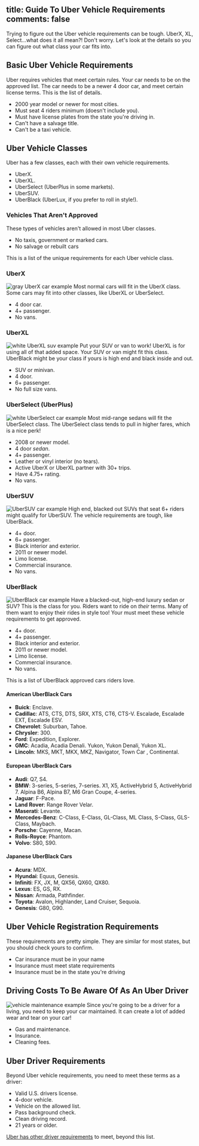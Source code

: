 title: Guide To Uber Vehicle Requirements
comments: false
---

Trying to figure out the Uber vehicle requirements can be tough. UberX, XL, Select...what does it all mean?! Don't worry. Let's look at the details so you can figure out what class your car fits into.

## Basic Uber Vehicle Requirements
Uber requires vehicles that meet certain rules. Your car needs to be on the approved list. The car needs to be a newer 4 door car, and meet certain license terms. This is the list of details.

* 2000 year model or newer for most cities.
* Must seat 4 riders minimum (doesn't include you).
* Must have license plates from the state you're driving in.
* Can't have a salvage title.
* Can't be a taxi vehicle.

## Uber Vehicle Classes
Uber has a few classes, each with their own vehicle requirements.

* UberX.
* UberXL.
* UberSelect (UberPlus in some markets).
* UberSUV.
* UberBlack (UberLux, if you prefer to roll in style!).

### Vehicles That Aren't Approved
These types of vehicles aren't allowed in most Uber classes.

* No taxis, government or marked cars.
* No salvage or rebuilt cars

This is a list of the unique requirements for each Uber vehicle class.

### UberX
![gray UberX car example](/img/uberx-car.png)
Most normal cars will fit in the UberX class. Some cars may fit into other classes, like UberXL or UberSelect.

* 4 door car.
* 4+ passenger.
* No vans.

### UberXL
![white UberXL suv example](/img/uberxl-suv.png)
Put your SUV or van to work! UberXL is for using all of that added space. Your SUV or van might fit this class. UberBlack might be your class if yours is high end and black inside and out.

* SUV or minivan.
* 4 door.
* 6+ passenger.
* No full size vans.

### UberSelect (UberPlus)
![white UberSelect car example](/img/uberselect-sedan.png)
Most mid-range sedans will fit the UberSelect class. The UberSelect class tends to pull in higher fares, which is a nice perk!

* 2008 or newer model.
* 4 door _sedan_.
* 4+ passenger.
* Leather or vinyl interior (no tears).
* Active UberX or UberXL partner with 30+ trips.
* Have 4.75+ rating.
* No vans.

### UberSUV
![UberSUV car example](/img/ubersuv-luxury.png)
High end, blacked out SUVs that seat 6+ riders might qualify for UberSUV. The vehicle requirements are tough, like UberBlack.

* 4+ door.
* 6+ passenger.
* Black interior and exterior.
* 2011 or newer model.
* Limo license.
* Commercial insurance.
* No vans.

### UberBlack
![UberBlack car example](/img/uberblack-sedan.png)
Have a blacked-out, high-end luxury sedan or SUV? This is the class for you. Riders want to ride on _their_ terms. Many of them want to enjoy their rides in style too! Your must meet these vehicle requirements to get approved.

* 4+ door.
* 4+ passenger.
* Black interior and exterior.
* 2011 or newer model.
* Limo license.
* Commercial insurance.
* No vans.

This is a list of UberBlack approved cars riders love.

#### American UberBlack Cars

* **Buick**: Enclave.
* **Cadillac**: ATS, CTS, DTS, SRX, XTS, CT6, CTS-V. Escalade, Escalade EXT, Escalade ESV.
* **Chevrolet**: Suburban, Tahoe.
* **Chrysler**: 300.
* **Ford**: Expedition, Explorer.
* **GMC**: Acadia, Acadia Denali. Yukon, Yukon Denali, Yukon XL.
* **Lincoln**: MKS, MKT, MKX, MKZ, Navigator, Town Car , Continental.

#### European UberBlack Cars

* **Audi**: Q7, S4.
* **BMW**: 3-series, 5-series, 7-series. X1, X5, ActiveHybrid 5, ActiveHybrid 7. Alpina B6, Alpina B7, M6 Gran Coupe, 4-series.
* **Jaguar**: F-Pace.
* **Land Rover**: Range Rover Velar.
* **Maserati**: Levante.
* **Mercedes-Benz**: C-Class, E-Class, GL-Class, ML Class, S-Class, GLS-Class, Maybach.
* **Porsche**: Cayenne, Macan.
* **Rolls-Royce**: Phantom.
* **Volvo**: S80, S90.

#### Japanese UberBlack Cars

* **Acura**: MDX.
* **Hyundai**: Equus, Genesis.
* **Infiniti**: FX, JX, M, QX56, QX60, QX80.
* **Lexus**: ES, GS, RX.
* **Nissan**: Armada, Pathfinder.
* **Toyota**: Avalon, Highlander, Land Cruiser, Sequoia.
* **Genesis**: G80, G90.

## Uber Vehicle Registration Requirements
These requirements are pretty simple. They are similar for most states, but you should check yours to confirm.

* Car insurance must be in your name
* Insurance must meet state requirements
* Insurance must be in the state you're driving

## Driving Costs To Be Aware Of As An Uber Driver
![vehicle maintenance example](/img/vehicle-maintenance-expenses.png)
Since you're going to be a driver for a living, you need to keep your car maintained. It can create a lot of added wear and tear on your car!

* Gas and maintenance.
* Insurance.
* Cleaning fees.

## Uber Driver Requirements
Beyond Uber vehicle requirements, you need to meet these terms as a driver:

* Valid U.S. drivers license.
* 4-door vehicle.
* Vehicle on the allowed list.
* Pass background check.
* Clean driving record.
* 21 years or older.

[Uber has other driver requirements](/uber/uber-driver-requirements) to meet, beyond this list.
